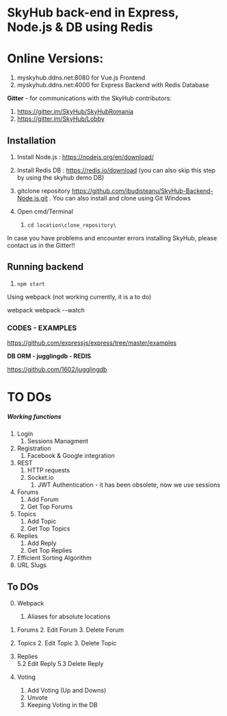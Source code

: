 # SkyHub back-end in Express, Node.js & DB using Redis

# Online Versions:

1. myskyhub.ddns.net:8080 for Vue.js Frontend
2. myskyhub.ddns.net:4000 for Express Backend with Redis Database

**Gitter** - for communications with the SkyHub contributors:
 
1. https://gitter.im/SkyHub/SkyHubRomania 
2. https://gitter.im/SkyHub/Lobby

## Installation

1. Install Node.js : https://nodejs.org/en/download/
2. Install Redis DB : https://redis.io/download (you can also skip this step by using the skyhub demo DB)
3. gitclone repository https://github.com/ibudisteanu/SkyHub-Backend-Node.js.git . You can also install and clone using Git Windows

4. Open cmd/Terminal
    1.    `cd location\clone_repository\`
    
In case you have problems and encounter errors installing SkyHub, please contact us in the Gitter!!           

## Running backend

1. `npm start`

Using webpack (not working currently, it is a to do) 

webpack
webpack --watch


### CODES - EXAMPLES

https://github.com/expressjs/express/tree/master/examples

**DB ORM - jugglingdb - REDIS**

https://github.com/1602/jugglingdb


# TO DOs

##### Working functions

1. Login    
    1. Sessions Managment
2. Registration
    1. Facebook & Google integration
3. REST
    1. HTTP requests
    2. Socket.io
        1. JWT Authentication - it has been obsolete, now we use sessions
4. Forums                
    1. Add Forum
    2. Get Top Forums
5. Topics
    1. Add Topic     
    2. Get Top Topics
6. Replies  
    1. Add Reply     
    2. Get Top Replies
7. Efficient Sorting Algorithm 
8. URL Slugs
            
## To DOs        
    
0. Webpack
    1. Aliases for absolute locations   
    

1. Forums
    2. Edit Forum
    3. Delete Forum    
1. Topics
    2. Edit Topic
    3. Delete Topic    
5. Replies    
    5.2 Edit Reply
    5.3 Delete Reply   
6. Voting
    1. Add Voting (Up and Downs)
    2. Unvote
    3. Keeping Voting in the DB
    
    